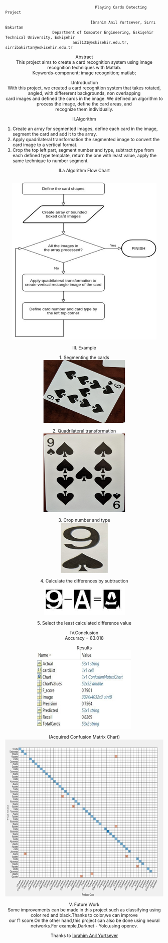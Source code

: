 
                                            Playing Cards Detecting Project   

                                          İbrahim Anıl Yurtsever, Sırrı Bakırtan
                         Department of Computer Engineering, Eskişehir Technical University, Eskişehir
                                  anil131@eskisehir.edu.tr, sirribakirtan@eskisehir.edu.tr
<p align="center">
Abstract <br> 
  This project aims to create a card recognition system using image recognition techniques with Matlab.
              <br> Keywords-component; image recognition; matlab;
  </p>
<p align="center">
I.Introduction
  <br>
  With this project, we created a card recognition system that takes rotated, angled, with differerent backgrounds, non overlapping   <br>card images and defined the cards in the image. We defined an algorithm to process the image, define the card areas, and       <br>recognize them individually.
<p/>
<p align="center">
II.Algorithm
</p>
<ol>
<li> Create an array for segmented images, define each card in the image, segment the card and add it to the array.</li>
<li> Apply quadrilateral transformation the segmented image to convert the card image to a vertical format.</li>
<li> Crop the top left part, segment number and type, subtract type from each defined type template, return the one with least value, apply the same technique to number segment.</li>
</ol>
<p align="center">
  II.a Algorithm Flow Chart
</p>
<p align="center">
  <br><img width="460" height="500" src="results/ChartAlgorithm.jpg">
</p>

<p align="center">
III.	Example
  <br>
</p>
<p align="center">
1.	Segmenting the cards
 <br>
  <img width="260" height="200" src="results/SegmentCard.png">
</p>

<p align="center">
2.	Quadrilateral transformation
<br>
  <img width="260" height="250" src="results/QuadliteralForm.jpg">
</p>

<p align="center">
3.	Crop number and type
<br>
  <img width="150" height="160" src="results/CropNumberType.png">
</p>

<p align="center">
4.	Calculate the differences by subtraction
<br>
  <img width="260" height="100" src="results/CalSubtract.jpg">
</p> 
 
<p align="center">
5.	Select the least calculated difference value
</p>
  
<p align="center">
IV.Conclusion
 <br>
Accuracy = 83.018
</p>
<p align="center">
Results
 <br>
  <img width="300" height="250" src="results/FScorePrecisionRecall.jpg">
</p> 
<p align="center">
(Acquired Confusion Matrix Chart)
 <br>
  <img width="860" height="500" src="results/ConfusionMatrixChart.jpg">
</p> 
 
<p align="center">             
V. Future Work
  <br>
  Some improvements can be made in this project such as classifying using color red and black.Thanks to color,we can improve 
  <br>
  our f1 score.On the other hand,this project can also be done using  neural networks.For example,Darknet - Yolo,using opencv.
</p>
                                                                                  
<p align="center">   
  Thanks to 
  <a href="https://github.com/AnilYurtsever">İbrahim Anil Yurtsever</a>
  </p>
